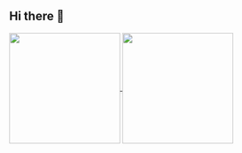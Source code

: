 ## Hi there 👋

<!--
**dsun05/dsun05** is a ✨ _special_ ✨ repository because its `README.md` (this file) appears on your GitHub profile.

Here are some ideas to get you started:

- 🔭 I’m currently working on ...
- 🌱 I’m currently learning ...
- 👯 I’m looking to collaborate on ...
- 🤔 I’m looking for help with ...
- 💬 Ask me about ...
- 📫 How to reach me: ...
- 😄 Pronouns: ...
- ⚡ Fun fact: ...
-->

<a href="https://github.com/anuraghazra/github-readme-stats">
  <img height=200 align="center" src="[https://github-readme-stats.vercel.app/api?username=anuraghazra](https://github-readme-stats-two-ashy-28.vercel.app/api?username=dsun05&show_icons=true&theme=dark)" />
</a>
<a href="https://github.com/anuraghazra/convoychat">
  <img height=200 align="center" src="https://github-readme-stats-two-ashy-28.vercel.app/api/top-langs/?username=dsun05&layout=compact&theme=dark&exclude_repo=CS35L&card_width=320" />
</a>
